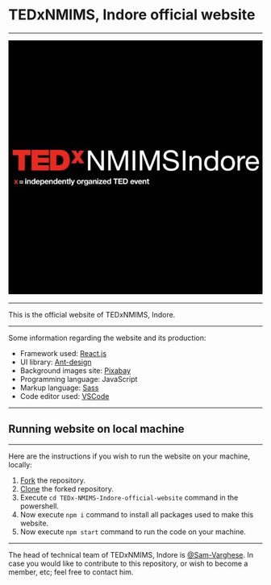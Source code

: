 # TEDxNMIMS, Indore official website

---

![TEDx logo](%PUBLIC%/../public/images/tedNMIMSBg.jpg)

---

This is the official website of TEDxNMIMS, Indore.

---

Some information regarding the website and its production:

- Framework used: [React.js](https://reactjs.org)
- UI library: [Ant-design](https://ant.design/)
- Background images site: [Pixabay](https://pixabay.com/)
- Programming language: JavaScript
- Markup language: [Sass](https://sass-lang.com/)
- Code editor used: [VSCode](https://code.visualstudio.com/)

---

## Running website on local machine

---

Here are the instructions if you wish to run the website on your machine, locally:

1. [Fork](https://docs.github.com/en/get-started/quickstart/fork-a-repo) the repository.
2. [Clone](https://docs.github.com/en/repositories/creating-and-managing-repositories/cloning-a-repository) the forked repository.
3. Execute `cd TEDx-NMIMS-Indore-official-website` command in the powershell.
4. Now execute `npm i` command to install all packages used to make this website.
5. Now execute `npm start` command to run the code on your machine.

---

The head of technical team of TEDxNMIMS, Indore is [@Sam-Varghese](https://www.linkedin.com/in/sam-varghese-1a7701209/). In case you would like to contribute to this repository, or wish to become a member, etc; feel free to contact him.